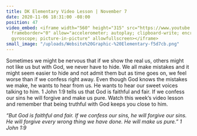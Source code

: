 ```yaml
---
title: DK Elementary Video Lesson | November 7
date: 2020-11-06 18:31:00 -08:00
position: 47
video_embed: <iframe width="560" height="315" src="https://www.youtube.com/embed/Dzs2O63En5Q"
  frameborder="0" allow="accelerometer; autoplay; clipboard-write; encrypted-media;
  gyroscope; picture-in-picture" allowfullscreen></iframe>
small_image: "/uploads/Website%20Graphic-%20Elementary-f5d7cb.png"
---
```


Sometimes we might be nervous that if we show the real us, others might not like us but with God, we never have to hide. We all make mistakes and it might seem easier to hide and not admit them but as time goes on, we feel worse than if we confess right away. Even though God knows the mistakes we make, he wants to hear from us. He wants to hear our sweet voices talking to him. 1 John 1:9 tells us that God is faithful and fair. If we confess our sins he will forgive and make us pure. Watch this week’s video lesson and remember that being truthful with God keeps you close to him.

*“But God is faithful and fair. If we confess our sins, he will forgive our sins. He will forgive every wrong thing we have done. He will make us pure.” 1 John 1:9*